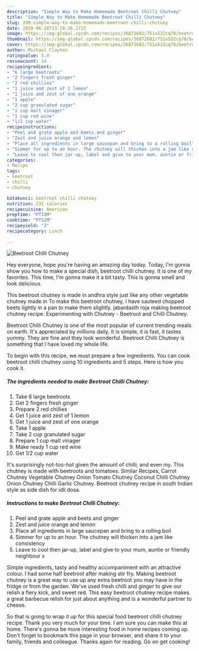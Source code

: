 ```yaml
---
description: "Simple Way to Make Homemade Beetroot Chilli Chutney"
title: "Simple Way to Make Homemade Beetroot Chilli Chutney"
slug: 299-simple-way-to-make-homemade-beetroot-chilli-chutney
date: 2020-06-28T23:19:26.272Z
image: https://img-global.cpcdn.com/recipes/36872682/751x532cq70/beetroot-chilli-chutney-recipe-main-photo.jpg
thumbnail: https://img-global.cpcdn.com/recipes/36872682/751x532cq70/beetroot-chilli-chutney-recipe-main-photo.jpg
cover: https://img-global.cpcdn.com/recipes/36872682/751x532cq70/beetroot-chilli-chutney-recipe-main-photo.jpg
author: Michael Clayton
ratingvalue: 3.8
reviewcount: 14
recipeingredient:
- "6 large beetroots"
- "2 fingers fresh ginger"
- "2 red chillies"
- "1 juice and zest of 1 lemon"
- "1 juice and zest of one orange"
- "1 apple"
- "2 cup granulated sugar"
- "1 cup malt vinager"
- "1 cup red wine"
- "1/2 cup water"
recipeinstructions:
- "Peel and grate apple and beets and ginger"
- "Zest and juice orange and lemon"
- "Place all ingredients in large saucepan and bring to a rolling boil"
- "Simmer for up to an hour. The chutney will thicken into a jam like consistency"
- "Leave to cool then jar-up, label and give to your mum, auntie or friendly neighbour x"
categories:
- Recipe
tags:
- beetroot
- chilli
- chutney

katakunci: beetroot chilli chutney 
nutrition: 231 calories
recipecuisine: American
preptime: "PT33M"
cooktime: "PT52M"
recipeyield: "3"
recipecategory: Lunch

---
```



![Beetroot Chilli Chutney](https://img-global.cpcdn.com/recipes/36872682/751x532cq70/beetroot-chilli-chutney-recipe-main-photo.jpg)

Hey everyone, hope you're having an amazing day today. Today, I'm gonna show you how to make a special dish, beetroot chilli chutney. It is one of my favorites. This time, I'm gonna make it a bit tasty. This is gonna smell and look delicious.

This beetroot chutney is made in andhra style just like any other vegetable chutney made in To make this beetroot chutney, I have sauteed chopped beets lightly in a pan to make them slightly. jabardasth roja making beetroot chutney recipe. Experimenting with Chutney - Beetroot and Chilli Chutney.

Beetroot Chilli Chutney is one of the most popular of current trending meals on earth. It's appreciated by millions daily. It is simple, it is fast, it tastes yummy. They are fine and they look wonderful. Beetroot Chilli Chutney is something that I have loved my whole life.


To begin with this recipe, we must prepare a few ingredients. You can cook beetroot chilli chutney using 10 ingredients and 5 steps. Here is how you cook it.

<!--inarticleads1-->

##### The ingredients needed to make Beetroot Chilli Chutney:

1. Take 6 large beetroots
1. Get 2 fingers fresh ginger
1. Prepare 2 red chillies
1. Get 1 juice and zest of 1 lemon
1. Get 1 juice and zest of one orange
1. Take 1 apple
1. Take 2 cup granulated sugar
1. Prepare 1 cup malt vinager
1. Make ready 1 cup red wine
1. Get 1/2 cup water


It&#39;s surprisingly not-too-hot given the amount of chilli; and even my. This chutney is made with beetroots and tomatoes. Similar Recipes, Carrot Chutney Vegetable Chutney Onion Tomato Chutney Coconut Chilli Chutney Onion Chutney Chilli Garlic Chutney. Beetroot chutney recipe in south Indian style as side dish for idli dosa. 

<!--inarticleads2-->

##### Instructions to make Beetroot Chilli Chutney:

1. Peel and grate apple and beets and ginger
1. Zest and juice orange and lemon
1. Place all ingredients in large saucepan and bring to a rolling boil
1. Simmer for up to an hour. The chutney will thicken into a jam like consistency
1. Leave to cool then jar-up, label and give to your mum, auntie or friendly neighbour x


Simple ingredients, tasty and healthy accompaniment with an attractive colour. I had some half beetroot after making stir fry. Making beetroot chutney is a great way to use up any extra beetroot you may have in the fridge or from the garden. We&#39;ve used fresh chilli and ginger to give our relish a fiery kick, and sweet red. This easy beetroot chutney recipe makes a great barbecue relish for just about anything and is a wonderful partner to cheese. 

So that is going to wrap it up for this special food beetroot chilli chutney recipe. Thank you very much for your time. I am sure you can make this at home. There's gonna be more interesting food in home recipes coming up. Don't forget to bookmark this page in your browser, and share it to your family, friends and colleague. Thanks again for reading. Go on get cooking!
